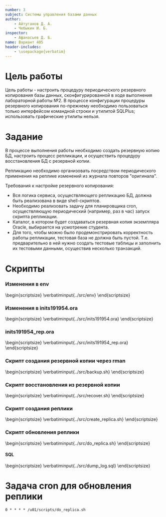 ```yaml
---
number: 3
subject: Системы управления базами данных
author:
	- Айтуганов Д. А.
	- Чебыкин И. Б.
inspector:
	- Афанасьев Д. Б.
name: Вариант 405
header-includes:
	- \usepackage{verbatim}
---
```


# Цель работы

Цель работы - настроить процедуру периодического резервного копирования базы
данных, сконфигурированной в ходе выполнения лабораторной работы №2.
В процессе конфигурации процедуры резервного копирования по-прежнему необходимо
пользоваться только интерфейсом командной строки и утилитой SQLPlus;
использовать графические утилиты нельзя.

# Задание

В процессе выполнения работы необходимо создать резервную копию БД, настроить
процесс репликации, и осуществить процедуру восстановления БД с резервной копии.

Репликацию необходимо организовать посредством периодического применения на
реплике изменений из журнала повторов "оригинала".

Требования к настройке резервного копирования:

- Вся логика сервиса, осуществляющего репликацию БД, должна быть реализована
в виде shell-скриптов.
- Необходимо реализовать задачу для планировщика cron, осуществляющую
периодический (например, раз в час) запуск скрипта репликации.
- Каталог, в котором будет создаваться резервная копия экземпляра Oracle,
выбирается на усмотрение студента.
- Для того, чтобы можно было продемонстрировать корректность работы
репликации, тестовая база не должна быть пустой. Т.е. предварительно в ней
нужно создать тестовые таблицы и заполнить их тестовыми данными, осуществив
несколько транзакций.

# Скрипты

### Изменения в env

\begin{scriptsize}
\verbatiminput{../src/env}
\end{scriptsize}

### Изменения в inits191954.ora

\begin{scriptsize}
\verbatiminput{../src/inits191954.ora}
\end{scriptsize}

### inits191954_rep.ora

\begin{scriptsize}
\verbatiminput{../src/inits191954_rep.ora}
\end{scriptsize}

### Скрипт создания резервной копии через rman

\begin{scriptsize}
\verbatiminput{../src/backup.sh}
\end{scriptsize}

### Скрипт восстановления из резервной копии

\begin{scriptsize}
\verbatiminput{../src/recover.sh}
\end{scriptsize}

### Скрипт создания реплики

\begin{scriptsize}
\verbatiminput{../src/create_replica.sh}
\end{scriptsize}

### Скрипт обновления реплики

\begin{scriptsize}
\verbatiminput{../src/do_replica.sh}
\end{scriptsize}

#### SQL

\begin{scriptsize}
\verbatiminput{../src/dump_log.sql}
\end{scriptsize}

# Задача cron для обновления реплики

```
0 * * * * /u01/scripts/do_replica.sh
```
